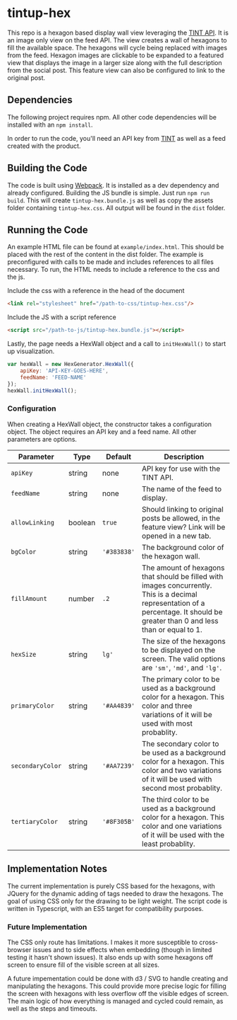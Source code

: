 # tintup-hex

This repo is a hexagon based display wall view leveraging the [TINT API](http://developers.tintup.com/). It is an image only view on the feed API. The view creates a wall of hexagons to fill the available space. The hexagons will cycle being replaced with images from the feed. Hexagon images are clickable to be expanded to a featured view that displays the image in a larger size along with the full description from the social post. This feature view can also be configured to link to the original post.

## Dependencies

The following project requires npm. All other code dependencies will be installed with an `npm install`.

In order to run the code, you'll need an API key from [TINT](http://www.tintup.com/) as well as a feed created with the product.

## Building the Code

The code is built using [Webpack](https://webpack.github.io/). It is installed as a dev dependency and already configured. Building the JS bundle is simple. Just run `npm run build`. This will create `tintup-hex.bundle.js` as well as copy the assets folder containing `tintup-hex.css`. All output will be found in the `dist` folder.

## Running the Code

An example HTML file can be found at `example/index.html`. This should be placed with the rest of the content in the dist folder. The example is preconfigured with calls to be made and includes references to all files necessary. To run, the HTML needs to include a reference to the css and the js. 

Include the css with a reference in the head of the document 

```html
<link rel="stylesheet" href="/path-to-css/tintup-hex.css"/>
```

Include the JS with a script reference 

```html
<script src="/path-to-js/tintup-hex.bundle.js"></script>
```

Lastly, the page needs a HexWall object and a call to `initHexWall()` to start up visualization.

```javascript
var hexWall = new HexGenerator.HexWall({
    apiKey: 'API-KEY-GOES-HERE', 
    feedName: 'FEED-NAME'
});
hexWall.initHexWall();
```

### Configuration

When creating a HexWall object, the constructor takes a configuration object. The object requires an API key and a feed name. All other parameters are options.

| Parameter        | Type    | Default     | Description  |
| ---------------- | ------- |-------------| -----|
| `apiKey`         | string  | none        | API key for use with the TINT API. |
| `feedName`       | string  | none        | The name of the feed to display. |
| `allowLinking`   | boolean | `true`      | Should linking to original posts be allowed, in the feature view? Link will be opened in a new tab. |
| `bgColor`        | string  | `'#383838'` | The background color of the hexagon wall. |
| `fillAmount`     | number  | `.2`        | The amount of hexagons that should be filled with images concurrently. This is a decimal representation of a percentage. It should be greater than 0 and less than or equal to 1. |
| `hexSize`        | string  | `lg'`       | The size of the hexagons to be displayed on the screen. The valid options are `'sm'`, `'md'`, and `'lg'`. |
| `primaryColor`   | string  | `'#AA4839'` | The primary color to be used as a background color for a hexagon. This color and three variations of it will be used with most probablity. |
| `secondaryColor` | string  | `'#AA7239'` | The secondary color to be used as a background color for a hexagon. This color and two variations of it will be used with second most probablity. |
| `tertiaryColor`  | string  | `'#8F305B'` | The third color to be used as a background color for a hexagon. This color and one variations of it will be used with the least probablity. |

## Implementation Notes

The current implementation is purely CSS based for the hexagons, with JQuery for the dynamic adding of tags needed to draw the hexagons. The goal of using CSS only for the drawing to be light weight. The script code is written in Typescript, with an ES5 target for compatibility purposes. 

### Future Implementation

The CSS only route has limitations. I makes it more susceptible to cross-browser issues and to side effects when embedding (though in limited testing it hasn't shown issues). It also ends up with some hexagons off screen to ensure fill of the visible screen at all sizes. 

A future impementation could be done with d3 / SVG to handle creating and manipulating the hexagons. This could provide more precise logic for filling the screen with hexagons with less overflow off the visible edges of screen. The main logic of how everything is managed and cycled could remain, as well as the steps and timeouts.